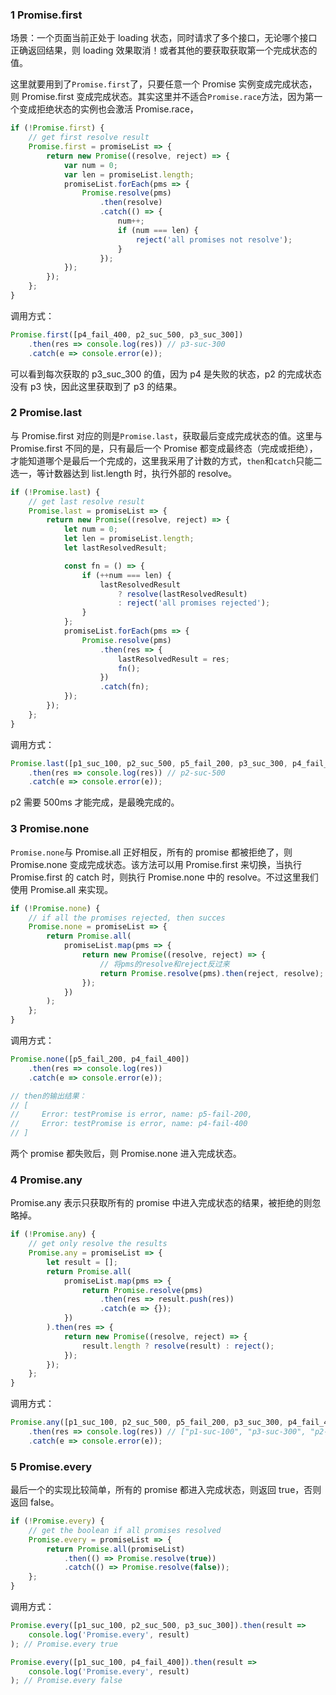 ### 1 Promise.first

场景：一个页面当前正处于 loading 状态，同时请求了多个接口，无论哪个接口正确返回结果，则 loading 效果取消！或者其他的要获取获取第一个完成状态的值。

这里就要用到了`Promise.first`了，只要任意一个 Promise 实例变成完成状态，则 Promise.first 变成完成状态。其实这里并不适合`Promise.race`方法，因为第一个变成拒绝状态的实例也会激活 Promise.race，

```javascript
if (!Promise.first) {
    // get first resolve result
    Promise.first = promiseList => {
        return new Promise((resolve, reject) => {
            var num = 0;
            var len = promiseList.length;
            promiseList.forEach(pms => {
                Promise.resolve(pms)
                    .then(resolve)
                    .catch(() => {
                        num++;
                        if (num === len) {
                            reject('all promises not resolve');
                        }
                    });
            });
        });
    };
}
```

调用方式：

```javascript
Promise.first([p4_fail_400, p2_suc_500, p3_suc_300])
    .then(res => console.log(res)) // p3-suc-300
    .catch(e => console.error(e));
```

可以看到每次获取的 p3_suc_300 的值，因为 p4 是失败的状态，p2 的完成状态没有 p3 快，因此这里获取到了 p3 的结果。

### 2 Promise.last

与 Promise.first 对应的则是`Promise.last`，获取最后变成完成状态的值。这里与 Promise.first 不同的是，只有最后一个 Promise 都变成最终态（完成或拒绝），才能知道哪个是最后一个完成的，这里我采用了计数的方式，`then`和`catch`只能二选一，等计数器达到 list.length 时，执行外部的 resolve。

```javascript
if (!Promise.last) {
    // get last resolve result
    Promise.last = promiseList => {
        return new Promise((resolve, reject) => {
            let num = 0;
            let len = promiseList.length;
            let lastResolvedResult;

            const fn = () => {
                if (++num === len) {
                    lastResolvedResult
                        ? resolve(lastResolvedResult)
                        : reject('all promises rejected');
                }
            };
            promiseList.forEach(pms => {
                Promise.resolve(pms)
                    .then(res => {
                        lastResolvedResult = res;
                        fn();
                    })
                    .catch(fn);
            });
        });
    };
}
```

调用方式：

```javascript
Promise.last([p1_suc_100, p2_suc_500, p5_fail_200, p3_suc_300, p4_fail_400])
    .then(res => console.log(res)) // p2-suc-500
    .catch(e => console.error(e));
```

p2 需要 500ms 才能完成，是最晚完成的。

### 3 Promise.none

`Promise.none`与 Promise.all 正好相反，所有的 promise 都被拒绝了，则 Promise.none 变成完成状态。该方法可以用 Promise.first 来切换，当执行 Promise.first 的 catch 时，则执行 Promise.none 中的 resolve。不过这里我们使用 Promise.all 来实现。

```javascript
if (!Promise.none) {
    // if all the promises rejected, then succes
    Promise.none = promiseList => {
        return Promise.all(
            promiseList.map(pms => {
                return new Promise((resolve, reject) => {
                    // 将pms的resolve和reject反过来
                    return Promise.resolve(pms).then(reject, resolve);
                });
            })
        );
    };
}
```

调用方式：

```javascript
Promise.none([p5_fail_200, p4_fail_400])
    .then(res => console.log(res))
    .catch(e => console.error(e));

// then的输出结果：
// [
//     Error: testPromise is error, name: p5-fail-200,
//     Error: testPromise is error, name: p4-fail-400
// ]
```

两个 promise 都失败后，则 Promise.none 进入完成状态。

### 4 Promise.any

Promise.any 表示只获取所有的 promise 中进入完成状态的结果，被拒绝的则忽略掉。

```javascript
if (!Promise.any) {
    // get only resolve the results
    Promise.any = promiseList => {
        let result = [];
        return Promise.all(
            promiseList.map(pms => {
                return Promise.resolve(pms)
                    .then(res => result.push(res))
                    .catch(e => {});
            })
        ).then(res => {
            return new Promise((resolve, reject) => {
                result.length ? resolve(result) : reject();
            });
        });
    };
}
```

调用方式：

```javascript
Promise.any([p1_suc_100, p2_suc_500, p5_fail_200, p3_suc_300, p4_fail_400])
    .then(res => console.log(res)) // ["p1-suc-100", "p3-suc-300", "p2-suc-500"]
    .catch(e => console.error(e));
```

### 5 Promise.every

最后一个的实现比较简单，所有的 promise 都进入完成状态，则返回 true，否则返回 false。

```javascript
if (!Promise.every) {
    // get the boolean if all promises resolved
    Promise.every = promiseList => {
        return Promise.all(promiseList)
            .then(() => Promise.resolve(true))
            .catch(() => Promise.resolve(false));
    };
}
```

调用方式：

```javascript
Promise.every([p1_suc_100, p2_suc_500, p3_suc_300]).then(result =>
    console.log('Promise.every', result)
); // Promise.every true

Promise.every([p1_suc_100, p4_fail_400]).then(result =>
    console.log('Promise.every', result)
); // Promise.every false
```
